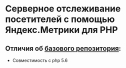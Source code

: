 # Серверное отслеживание посетителей с помощью Яндекс.Метрики для PHP

Отличия об [базового репозитория](https://github.com/thesoultaker48/server_yametrika):
------------
- Совместимость с php 5.6
